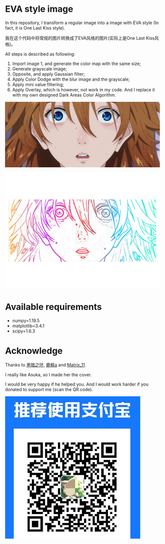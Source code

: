 # EVA style image

In this repository, I transform a regular image into a image with EVA style (In fact, it is One Last Kiss style). 

我在这个代码中将常规的图片转换成了EVA风格的图片(实际上是One Last Kiss风格)。

All steps is described as following:
1. Import image 1, and generate the color map with the same size;
2. Generate grayscale image;
3. Opposite, and apply Gaussian filter;
4. Apply Color Dodge with the blur image and the grayscale;
5. Apply mini value filtering;
6. Apply Overlay, which is however, not work in my code. And I replace it with my own designed Dark Areas Color Algorithm. 

![Original image](https://github.com/LeonardLi98/EVA_style/raw/main/img/Asuka.jpg)

![Result](https://github.com/LeonardLi98/EVA_style/raw/main/img/result.jpg)

# Available requirements

- numpy=1.19.5
- matplotlib=3.4.1
- scipy=1.6.3

# Acknowledge

Thanks to [黑暗之环](https://www.bilibili.com/video/BV1Uf4y1n7zK), [鹿枫a](https://space.bilibili.com/29121574) and [
Matrix_11](https://blog.csdn.net/matrix_space/category_9263542_3.html).

I really like Asuka, so I made her the cover.

I would be very happy if he helped you. And I would work harder if you donated to support me (scan the QR code).

![Result](https://github.com/LeonardLi98/EVA_style/raw/main/img/support.jpg)
